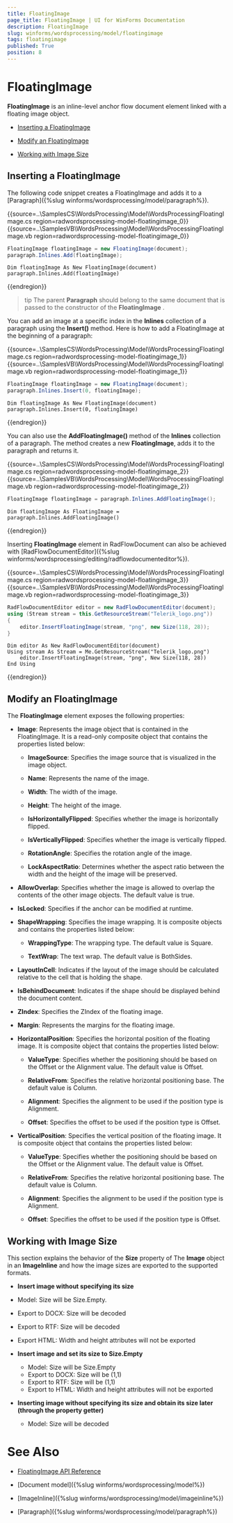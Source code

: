 ```yaml
---
title: FloatingImage
page_title: FloatingImage | UI for WinForms Documentation
description: FloatingImage
slug: winforms/wordsprocessing/model/floatingimage
tags: floatingimage
published: True
position: 8
---
```


# FloatingImage

__FloatingImage__ is an inline-level anchor flow document element linked with a floating image object.

* [Inserting a FloatingImage](#inserting-a-floatingimage)

* [Modify an FloatingImage](#modify-an-floatingimage)

* [Working with Image Size](#working-with-image-size)

## Inserting a FloatingImage

The following code snippet creates a FloatingImage and adds it to a [Paragraph]({%slug winforms/wordsprocessing/model/paragraph%}).


{{source=..\SamplesCS\WordsProcessing\Model\WordsProcessingFloatingImage.cs region=radwordsprocessing-model-floatingimage_0}} 
{{source=..\SamplesVB\WordsProcessing\Model\WordsProcessingFloatingImage.vb region=radwordsprocessing-model-floatingimage_0}} 

````C#
FloatingImage floatingImage = new FloatingImage(document);
paragraph.Inlines.Add(floatingImage);

````
````VB.NET
Dim floatingImage As New FloatingImage(document)
paragraph.Inlines.Add(floatingImage)

````

{{endregion}} 

>tip The parent __Paragraph__ should belong to the same document that is passed to the constructor of the __FloatingImage__ .
>

You can add an image at a specific index in the __Inlines__ collection of a paragraph using the __Insert()__ method. Here is how to add a FloatingImage at the beginning of a paragraph:

{{source=..\SamplesCS\WordsProcessing\Model\WordsProcessingFloatingImage.cs region=radwordsprocessing-model-floatingimage_1}} 
{{source=..\SamplesVB\WordsProcessing\Model\WordsProcessingFloatingImage.vb region=radwordsprocessing-model-floatingimage_1}} 

````C#
FloatingImage floatingImage = new FloatingImage(document);
paragraph.Inlines.Insert(0, floatingImage);

````
````VB.NET
Dim floatingImage As New FloatingImage(document)
paragraph.Inlines.Insert(0, floatingImage)

````

{{endregion}} 

You can also use the __AddFloatingImage()__ method of the __Inlines__ collection of a paragraph. The method creates a new __FloatingImage__, adds it to the paragraph and returns it.

{{source=..\SamplesCS\WordsProcessing\Model\WordsProcessingFloatingImage.cs region=radwordsprocessing-model-floatingimage_2}} 
{{source=..\SamplesVB\WordsProcessing\Model\WordsProcessingFloatingImage.vb region=radwordsprocessing-model-floatingimage_2}} 

````C#
FloatingImage floatingImage = paragraph.Inlines.AddFloatingImage();

````
````VB.NET
Dim floatingImage As FloatingImage = paragraph.Inlines.AddFloatingImage()

````

{{endregion}} 

Inserting __FloatingImage__ element in RadFlowDocument can also be achieved with [RadFlowDocumentEditor]({%slug winforms/wordsprocessing/editing/radflowdocumenteditor%}).


{{source=..\SamplesCS\WordsProcessing\Model\WordsProcessingFloatingImage.cs region=radwordsprocessing-model-floatingimage_3}} 
{{source=..\SamplesVB\WordsProcessing\Model\WordsProcessingFloatingImage.vb region=radwordsprocessing-model-floatingimage_3}} 

````C#
RadFlowDocumentEditor editor = new RadFlowDocumentEditor(document);
using (Stream stream = this.GetResourceStream("Telerik_logo.png"))
{
    editor.InsertFloatingImage(stream, "png", new Size(118, 28));
}

````
````VB.NET
Dim editor As New RadFlowDocumentEditor(document)
Using stream As Stream = Me.GetResourceStream("Telerik_logo.png")
    editor.InsertFloatingImage(stream, "png", New Size(118, 28))
End Using

````

{{endregion}} 

## Modify an FloatingImage

The __FloatingImage__ element exposes the following properties:
        

* __Image__: Represents the image object that is contained in the FloatingImage. It is a read-only composite object that contains the properties listed below:

  * __ImageSource__: Specifies the image source that is visualized in the image object.
  
  * __Name__: Represents the name of the image.
  
  * __Width__: The width of the image.
  
  * __Height__: The height of the image.
  
  * __IsHorizontallyFlipped__: Specifies whether the image is horizontally flipped.
  
  * __IsVerticallyFlipped__: Specifies whether the image is vertically flipped.
  
  * __RotationAngle__: Specifies the rotation angle of the image.
  
  * __LockAspectRatio__: Determines whether the aspect ratio between the width and the height of the image will be preserved.

* __AllowOverlap__: Specifies whether the image is allowed to overlap the contents of the other image objects. The default value is true.

* __IsLocked__: Specifies if the anchor can be modified at runtime.

* __ShapeWrapping__: Specifies the image wrapping. It is composite objects and contains the properties listed below:

  * __WrappingType__: The wrapping type. The default value is Square.
  
  * __TextWrap__: The text wrap. The default value is BothSides.

* __LayoutInCell__: Indicates if the layout of the image should be calculated relative to the cell that is holding the shape.

* __IsBehindDocument__: Indicates if the shape should be displayed behind the document content.

* __ZIndex__: Specifies the ZIndex of the floating image.

* __Margin__: Represents the margins for the floating image.

* __HorizontalPosition__: Specifies the horizontal position of the floating image. It is composite object that contains the properties listed below:

  * __ValueType__: Specifies whether the positioning should be based on the Offset or the Alignment value. The default value is Offset.         
  
  * __RelativeFrom__: Specifies the relative horizontal positioning base. The default value is Column.
  
  * __Alignment__: Specifies the alignment to be used if the position type is Alignment.
  
  * __Offset__: Specifies the offset to be used if the position type is Offset.

* __VerticalPosition__: Specifies the vertical position of the floating image. It is composite object that contains the properties listed below:

  * __ValueType__: Specifies whether the positioning should be based on the Offset or the Alignment value. The default value is Offset.
  
  * __RelativeFrom__: Specifies the relative horizontal positioning base. The default value is Column.
  
  * __Alignment__: Specifies the alignment to be used if the position type is Alignment.
  
  * __Offset__: Specifies the offset to be used if the position type is Offset.

## Working with Image Size

This section explains the behavior of the __Size__ property of The __Image__ object in an __ImageInline__ and how the image sizes are exported to the supported formats.

 * __Insert image without specifying its size__
  * Model: Size will be Size.Empty.
  * Export to DOCX: Size will be decoded
  * Export to RTF: Size will be decoded
  * Export HTML: Width and height attributes will not be exported


* __Insert image and set its size to Size.Empty__
  * Model: Size will be Size.Empty
  * Export to DOCX: Size will be (1,1)
  * Export to RTF: Size will be (1,1)
  * Export to HTML: Width and height attributes will not be exported

* __Inserting image without specifying its size and obtain its size later (through the property getter)__
  * Model: Size will be decoded

# See Also

 * [FloatingImage API Reference](http://www.telerik.com/help/winforms/allmembers_t_telerik_windows_documents_flow_model_shapes_floatingimage.html)

 * [Document model]({%slug winforms/wordsprocessing/model%})

 * [ImageInline]({%slug winforms/wordsprocessing/model/imageinline%})

 * [Paragraph]({%slug winforms/wordsprocessing/model/paragraph%})
